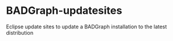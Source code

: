 # BADGraph-updatesites
Eclipse update sites to update a BADGraph installation to the latest distribution
